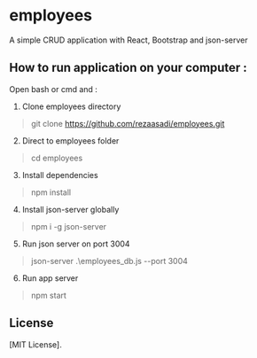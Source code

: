 # employees
A simple CRUD application with React, Bootstrap and json-server 

## How to run application on your computer :

Open bash or cmd and :

1) Clone employees directory
 > git clone https://github.com/rezaasadi/employees.git
 
2) Direct to employees folder
 > cd employees

3) Install dependencies
 > npm  install

4) Install json-server globally 
 > npm i -g json-server
 
5)  Run json server on port 3004
 > json-server .\employees_db.js --port 3004

6)  Run app server
 > npm start
  
  
## License

[MIT License].
